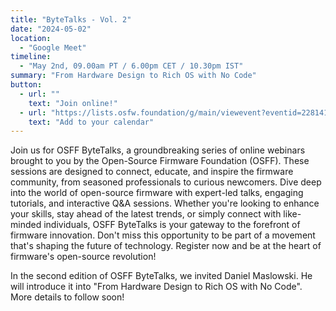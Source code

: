 ```yaml
---
title: "ByteTalks - Vol. 2"
date: "2024-05-02"
location:
  - "Google Meet"
timeline:
  - "May 2nd, 09.00am PT / 6.00pm CET / 10.30pm IST"
summary: "From Hardware Design to Rich OS with No Code"
button:
  - url: ""
    text: "Join online!"
  - url: "https://lists.osfw.foundation/g/main/viewevent?eventid=2281419&calstart=2024-05-02"
    text: "Add to your calendar"
---
```


Join us for OSFF ByteTalks, a groundbreaking series of online webinars brought to you by the Open-Source Firmware Foundation (OSFF). These sessions are designed to connect, educate, and inspire the firmware community, from seasoned professionals to curious newcomers. Dive deep into the world of open-source firmware with expert-led talks, engaging tutorials, and interactive Q&A sessions. Whether you're looking to enhance your skills, stay ahead of the latest trends, or simply connect with like-minded individuals, OSFF ByteTalks is your gateway to the forefront of firmware innovation. Don't miss this opportunity to be part of a movement that's shaping the future of technology. Register now and be at the heart of firmware's open-source revolution!

In the second edition of OSFF ByteTalks, we invited Daniel Maslowski. He will introduce it into "From Hardware Design to Rich OS with No Code". More details to follow soon!
